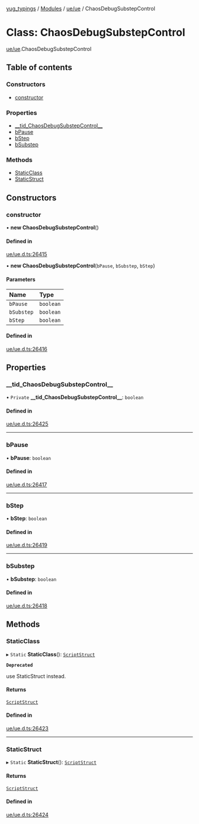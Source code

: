 [yug_typings](../README.md) / [Modules](../modules.md) / [ue/ue](../modules/ue_ue.md) / ChaosDebugSubstepControl

# Class: ChaosDebugSubstepControl

[ue/ue](../modules/ue_ue.md).ChaosDebugSubstepControl

## Table of contents

### Constructors

- [constructor](ue_ue.ChaosDebugSubstepControl.md#constructor)

### Properties

- [\_\_tid\_ChaosDebugSubstepControl\_\_](ue_ue.ChaosDebugSubstepControl.md#__tid_chaosdebugsubstepcontrol__)
- [bPause](ue_ue.ChaosDebugSubstepControl.md#bpause)
- [bStep](ue_ue.ChaosDebugSubstepControl.md#bstep)
- [bSubstep](ue_ue.ChaosDebugSubstepControl.md#bsubstep)

### Methods

- [StaticClass](ue_ue.ChaosDebugSubstepControl.md#staticclass)
- [StaticStruct](ue_ue.ChaosDebugSubstepControl.md#staticstruct)

## Constructors

### constructor

• **new ChaosDebugSubstepControl**()

#### Defined in

[ue/ue.d.ts:26415](https://github.com/YugMetaverse/yug_typings/blob/b7d9b19/ue/ue.d.ts#L26415)

• **new ChaosDebugSubstepControl**(`bPause`, `bSubstep`, `bStep`)

#### Parameters

| Name | Type |
| :------ | :------ |
| `bPause` | `boolean` |
| `bSubstep` | `boolean` |
| `bStep` | `boolean` |

#### Defined in

[ue/ue.d.ts:26416](https://github.com/YugMetaverse/yug_typings/blob/b7d9b19/ue/ue.d.ts#L26416)

## Properties

### \_\_tid\_ChaosDebugSubstepControl\_\_

• `Private` **\_\_tid\_ChaosDebugSubstepControl\_\_**: `boolean`

#### Defined in

[ue/ue.d.ts:26425](https://github.com/YugMetaverse/yug_typings/blob/b7d9b19/ue/ue.d.ts#L26425)

___

### bPause

• **bPause**: `boolean`

#### Defined in

[ue/ue.d.ts:26417](https://github.com/YugMetaverse/yug_typings/blob/b7d9b19/ue/ue.d.ts#L26417)

___

### bStep

• **bStep**: `boolean`

#### Defined in

[ue/ue.d.ts:26419](https://github.com/YugMetaverse/yug_typings/blob/b7d9b19/ue/ue.d.ts#L26419)

___

### bSubstep

• **bSubstep**: `boolean`

#### Defined in

[ue/ue.d.ts:26418](https://github.com/YugMetaverse/yug_typings/blob/b7d9b19/ue/ue.d.ts#L26418)

## Methods

### StaticClass

▸ `Static` **StaticClass**(): [`ScriptStruct`](ue_ue.ScriptStruct.md)

**`Deprecated`**

use StaticStruct instead.

#### Returns

[`ScriptStruct`](ue_ue.ScriptStruct.md)

#### Defined in

[ue/ue.d.ts:26423](https://github.com/YugMetaverse/yug_typings/blob/b7d9b19/ue/ue.d.ts#L26423)

___

### StaticStruct

▸ `Static` **StaticStruct**(): [`ScriptStruct`](ue_ue.ScriptStruct.md)

#### Returns

[`ScriptStruct`](ue_ue.ScriptStruct.md)

#### Defined in

[ue/ue.d.ts:26424](https://github.com/YugMetaverse/yug_typings/blob/b7d9b19/ue/ue.d.ts#L26424)
